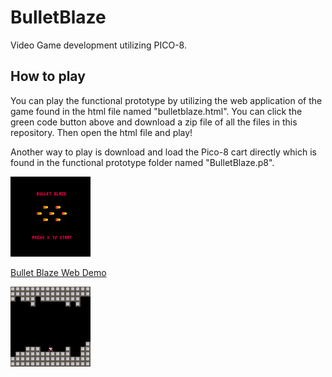 # BulletBlaze
Video Game development utilizing PICO-8.

## How to play
You can play the functional prototype by utilizing the web application of the game found in the html file named "bulletblaze.html". You can click the green code button above and download a zip file of all the files in this repository. Then open the html file and play!

Another way to play is download and load the Pico-8 cart directly which is found in the functional prototype folder named "BulletBlaze.p8".

<img src="./Functional_Prototype/BulletBlaze_logo.gif" alt="Bullet Blaze Logo" width="128"/>

[Bullet Blaze Web Demo](/Functional_Prototype/bulletblaze.html)

<img src="./Functional_Prototype/Prototype_1.gif" alt="Animation of character moving and shooting" width="128"/>